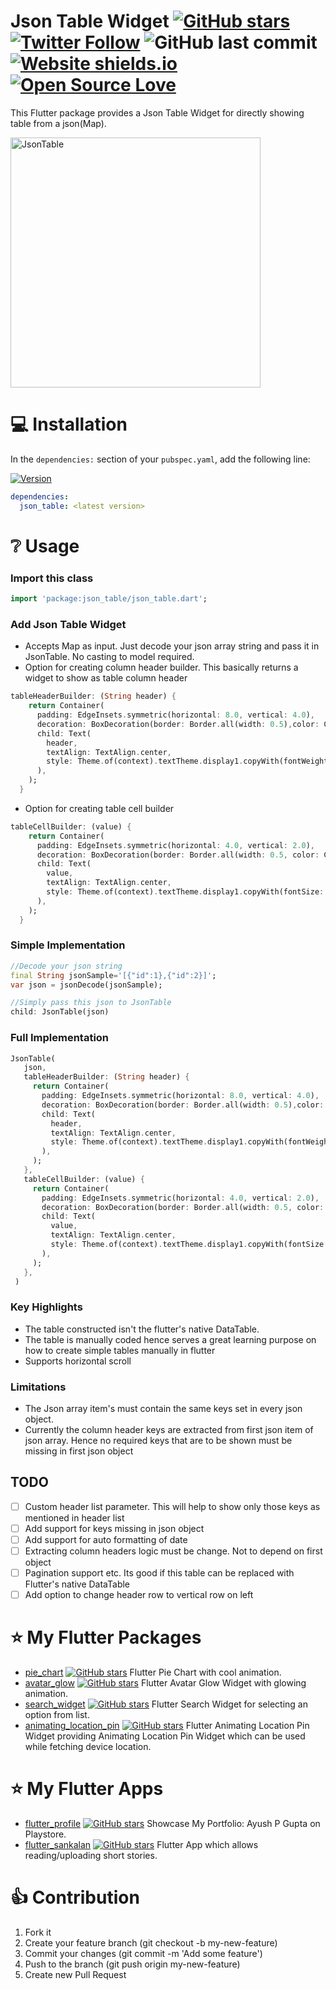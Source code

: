 # Json Table Widget [![GitHub stars](https://img.shields.io/github/stars/apgapg/json_table.svg?style=social)](https://github.com/apgapg/json_table) [![Twitter Follow](https://img.shields.io/twitter/url/https/@ayushpgupta.svg?style=social)](https://twitter.com/ayushpgupta) ![GitHub last commit](https://img.shields.io/github/last-commit/apgapg/json_table.svg) [![Website shields.io](https://img.shields.io/website-up-down-green-red/http/shields.io.svg)](https://play.google.com/store/apps/details?id=com.coddu.flutterprofile)[![Open Source Love](https://badges.frapsoft.com/os/v2/open-source.svg?v=103)](https://github.com/apgapg/json_table)


This Flutter package provides a Json Table Widget for directly showing table from a json(Map).

<img src="https://raw.githubusercontent.com/apgapg/json_table/master/src/s1.gif"  height = "400" alt="JsonTable">

# 💻 Installation
In the `dependencies:` section of your `pubspec.yaml`, add the following line:

[![Version](https://img.shields.io/pub/v/json_table.svg)](https://pub.dartlang.org/packages/json_table)

```yaml
dependencies:
  json_table: <latest version>
```

# ❔ Usage

### Import this class

```dart
import 'package:json_table/json_table.dart';
```

### Add Json Table Widget
- Accepts Map<dynamic> as input. Just decode your json array string and pass it in JsonTable. No casting to model required.
- Option for creating column header builder. This basically returns a widget to show as table column header
```dart
tableHeaderBuilder: (String header) {
    return Container(
      padding: EdgeInsets.symmetric(horizontal: 8.0, vertical: 4.0),
      decoration: BoxDecoration(border: Border.all(width: 0.5),color: Colors.grey[300]),
      child: Text(
        header,
        textAlign: TextAlign.center,
        style: Theme.of(context).textTheme.display1.copyWith(fontWeight: FontWeight.w700, fontSize: 14.0,color: Colors.black87),
      ),
    );
  }
```
- Option for creating table cell builder
```dart
tableCellBuilder: (value) {
    return Container(
      padding: EdgeInsets.symmetric(horizontal: 4.0, vertical: 2.0),
      decoration: BoxDecoration(border: Border.all(width: 0.5, color: Colors.grey.withOpacity(0.5))),
      child: Text(
        value,
        textAlign: TextAlign.center,
        style: Theme.of(context).textTheme.display1.copyWith(fontSize: 14.0, color: Colors.grey[900]),
      ),
    );
  }
```

### Simple Implementation
```dart
//Decode your json string
final String jsonSample='[{"id":1},{"id":2}]';
var json = jsonDecode(jsonSample);

//Simply pass this json to JsonTable
child: JsonTable(json)
```

### Full Implementation
```dart
JsonTable(
   json,
   tableHeaderBuilder: (String header) {
     return Container(
       padding: EdgeInsets.symmetric(horizontal: 8.0, vertical: 4.0),
       decoration: BoxDecoration(border: Border.all(width: 0.5),color: Colors.grey[300]),
       child: Text(
         header,
         textAlign: TextAlign.center,
         style: Theme.of(context).textTheme.display1.copyWith(fontWeight: FontWeight.w700, fontSize: 14.0,color: Colors.black87),
       ),
     );
   },
   tableCellBuilder: (value) {
     return Container(
       padding: EdgeInsets.symmetric(horizontal: 4.0, vertical: 2.0),
       decoration: BoxDecoration(border: Border.all(width: 0.5, color: Colors.grey.withOpacity(0.5))),
       child: Text(
         value,
         textAlign: TextAlign.center,
         style: Theme.of(context).textTheme.display1.copyWith(fontSize: 14.0, color: Colors.grey[900]),
       ),
     );
   },
 )
```

### Key Highlights
- The table constructed isn't the flutter's native DataTable.
- The table is manually coded hence serves a great learning purpose on how to create simple tables manually in flutter
- Supports horizontal scroll

### Limitations
- The Json array item's must contain the same keys set in every json object.
- Currently the column header keys are extracted from first json item of json array. Hence no required keys that are to be shown must be missing in first json object

## TODO
- [ ] Custom header list parameter. This will help to show only those keys as mentioned in header list
- [ ] Add support for keys missing in json object
- [ ] Add support for auto formatting of date
- [ ] Extracting column headers logic must be change. Not to depend on first object
- [ ] Pagination support etc. Its good if this table can be replaced with Flutter's native DataTable
- [ ] Add option to change header row to vertical row on left

# ⭐ My Flutter Packages
- [pie_chart](https://pub.dartlang.org/packages/pie_chart)  [![GitHub stars](https://img.shields.io/github/stars/apgapg/pie_chart.svg?style=social)](https://github.com/apgapg/pie_chart)  Flutter Pie Chart with cool animation.
- [avatar_glow](https://pub.dartlang.org/packages/avatar_glow)  [![GitHub stars](https://img.shields.io/github/stars/apgapg/avatar_glow.svg?style=social)](https://github.com/apgapg/avatar_glow)  Flutter Avatar Glow Widget with glowing animation.
- [search_widget](https://pub.dartlang.org/packages/search_widget)  [![GitHub stars](https://img.shields.io/github/stars/apgapg/search_widget.svg?style=social)](https://github.com/apgapg/search_widget)  Flutter Search Widget for selecting an option from list.
- [animating_location_pin](https://pub.dev/packages/animating_location_pin)  [![GitHub stars](https://img.shields.io/github/stars/apgapg/animating_location_pin.svg?style=social)](https://github.com/apgapg/animating_location_pin)  Flutter Animating Location Pin Widget providing Animating Location Pin Widget which can be used while fetching device location.
                                                                                                                                                                                                                             
# ⭐ My Flutter Apps
- [flutter_profile](https://github.com/apgapg/flutter_profile)  [![GitHub stars](https://img.shields.io/github/stars/apgapg/flutter_profile.svg?style=social)](https://github.com/apgapg/flutter_profile)  Showcase My Portfolio: Ayush P Gupta on Playstore.
- [flutter_sankalan](https://github.com/apgapg/flutter_sankalan)  [![GitHub stars](https://img.shields.io/github/stars/apgapg/flutter_sankalan.svg?style=social)](https://github.com/apgapg/flutter_sankalan)  Flutter App which allows reading/uploading short stories.

# 👍 Contribution
1. Fork it
2. Create your feature branch (git checkout -b my-new-feature)
3. Commit your changes (git commit -m 'Add some feature')
4. Push to the branch (git push origin my-new-feature)
5. Create new Pull Request
